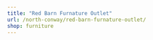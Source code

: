 ```yaml
---
title: "Red Barn Furnature Outlet"
url: /north-conway/red-barn-furnature-outlet/
shop: furniture
---
```

